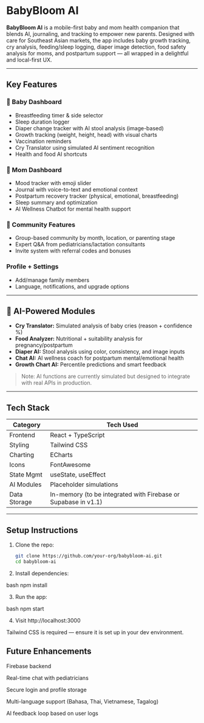 # BabyBloom AI

**BabyBloom AI** is a mobile-first baby and mom health companion that blends AI, journaling, and tracking to empower new parents. Designed with care for Southeast Asian markets, the app includes baby growth tracking, cry analysis, feeding/sleep logging, diaper image detection, food safety analysis for moms, and postpartum support — all wrapped in a delightful and local-first UX.

---

##  Key Features

### 👶 Baby Dashboard
- Breastfeeding timer & side selector
- Sleep duration logger
- Diaper change tracker with AI stool analysis (image-based)
- Growth tracking (weight, height, head) with visual charts
- Vaccination reminders
- Cry Translator using simulated AI sentiment recognition
- Health and food AI shortcuts

### 👩 Mom Dashboard
- Mood tracker with emoji slider
- Journal with voice-to-text and emotional context
- Postpartum recovery tracker (physical, emotional, breastfeeding)
- Sleep summary and optimization
- AI Wellness Chatbot for mental health support

### 👥 Community Features
- Group-based community by month, location, or parenting stage
- Expert Q&A from pediatricians/lactation consultants
- Invite system with referral codes and bonuses

### Profile + Settings
- Add/manage family members
- Language, notifications, and upgrade options

---

## 🧠 AI-Powered Modules

- **Cry Translator:** Simulated analysis of baby cries (reason + confidence %)
- **Food Analyzer:** Nutritional + suitability analysis for pregnancy/postpartum
- **Diaper AI:** Stool analysis using color, consistency, and image inputs
- **Chat AI:** AI wellness coach for postpartum mental/emotional health
- **Growth Chart AI:** Percentile predictions and smart feedback

> Note: AI functions are currently simulated but designed to integrate with real APIs in production.

---

## Tech Stack

| Category      | Tech Used                    |
|---------------|------------------------------|
| Frontend      | React + TypeScript           |
| Styling       | Tailwind CSS                 |
| Charting      | ECharts                      |
| Icons         | FontAwesome                  |
| State Mgmt    | useState, useEffect          |
| AI Modules    | Placeholder simulations      |
| Data Storage  | In-memory (to be integrated with Firebase or Supabase in v1.1) |


---

## Setup Instructions

1. Clone the repo:
   ```bash
   git clone https://github.com/your-org/babybloom-ai.git
   cd babybloom-ai

2. Install dependencies:

bash
npm install

3. Run the app:

bash
npm start

4. Visit http://localhost:3000

Tailwind CSS is required — ensure it is set up in your dev environment.

## Future Enhancements
Firebase backend

Real-time chat with pediatricians

Secure login and profile storage

Multi-language support (Bahasa, Thai, Vietnamese, Tagalog)

AI feedback loop based on user logs



